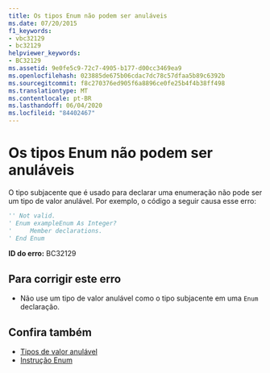 ```yaml
---
title: Os tipos Enum não podem ser anuláveis
ms.date: 07/20/2015
f1_keywords:
- vbc32129
- bc32129
helpviewer_keywords:
- BC32129
ms.assetid: 9e0fe5c9-72c7-4905-b177-d00cc3469ea9
ms.openlocfilehash: 023885de675b06cdac7dc78c57dfaa5b89c6392b
ms.sourcegitcommit: f8c270376ed905f6a8896ce0fe25b4f4b38ff498
ms.translationtype: MT
ms.contentlocale: pt-BR
ms.lasthandoff: 06/04/2020
ms.locfileid: "84402467"
---
```

# <a name="enum-types-cannot-be-nullable"></a>Os tipos Enum não podem ser anuláveis
O tipo subjacente que é usado para declarar uma enumeração não pode ser um tipo de valor anulável. Por exemplo, o código a seguir causa esse erro:  
  
```vb  
'' Not valid.  
' Enum exampleEnum As Integer?  
'     Member declarations.  
' End Enum  
```  
  
 **ID do erro:** BC32129  
  
## <a name="to-correct-this-error"></a>Para corrigir este erro  
  
- Não use um tipo de valor anulável como o tipo subjacente em uma `Enum` declaração.  
  
## <a name="see-also"></a>Confira também

- [Tipos de valor anulável](../programming-guide/language-features/data-types/nullable-value-types.md)
- [Instrução Enum](../language-reference/statements/enum-statement.md)
